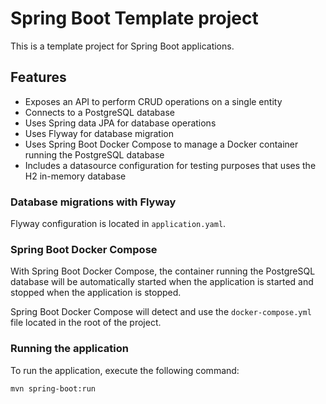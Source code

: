 # Spring Boot Template project

This is a template project for Spring Boot applications. 

## Features
- Exposes an API to perform CRUD operations on a single entity
- Connects to a PostgreSQL database
- Uses Spring data JPA for database operations
- Uses Flyway for database migration
- Uses Spring Boot Docker Compose to manage a Docker container running the PostgreSQL database
- Includes a datasource configuration for testing purposes that uses the H2 in-memory database

### Database migrations with Flyway
Flyway configuration is located in `application.yaml`.

### Spring Boot Docker Compose
With Spring Boot Docker Compose, the container running the PostgreSQL database will be automatically started when the application is started and stopped when the application is stopped.

Spring Boot Docker Compose will detect and use the `docker-compose.yml` file located in the root of the project. 

### Running the application
To run the application, execute the following command:
```shell 
mvn spring-boot:run